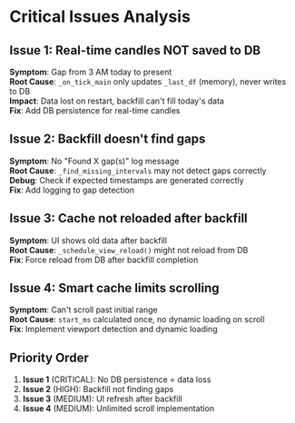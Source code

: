 # Critical Issues Analysis

## Issue 1: Real-time candles NOT saved to DB
**Symptom**: Gap from 3 AM today to present  
**Root Cause**: `_on_tick_main` only updates `_last_df` (memory), never writes to DB  
**Impact**: Data lost on restart, backfill can't fill today's data  
**Fix**: Add DB persistence for real-time candles

## Issue 2: Backfill doesn't find gaps
**Symptom**: No "Found X gap(s)" log message  
**Root Cause**: `_find_missing_intervals` may not detect gaps correctly  
**Debug**: Check if expected timestamps are generated correctly  
**Fix**: Add logging to gap detection

## Issue 3: Cache not reloaded after backfill
**Symptom**: UI shows old data after backfill  
**Root Cause**: `_schedule_view_reload()` might not reload from DB  
**Fix**: Force reload from DB after backfill completion

## Issue 4: Smart cache limits scrolling
**Symptom**: Can't scroll past initial range  
**Root Cause**: `start_ms` calculated once, no dynamic loading on scroll  
**Fix**: Implement viewport detection and dynamic loading

## Priority Order
1. **Issue 1** (CRITICAL): No DB persistence = data loss
2. **Issue 2** (HIGH): Backfill not finding gaps
3. **Issue 3** (MEDIUM): UI refresh after backfill
4. **Issue 4** (MEDIUM): Unlimited scroll implementation
